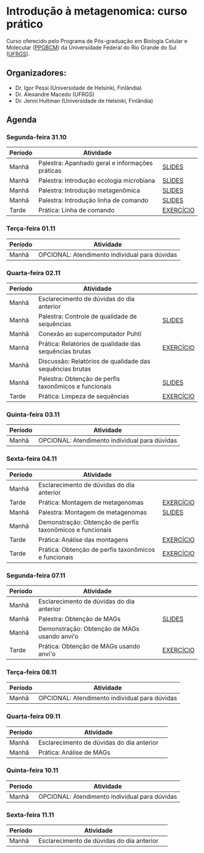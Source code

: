 # Introdução à metagenomica: curso prático

Curso oferecido pelo Programa de Pós-graduação em Biologia Celular e Molecular ([PPGBCM](https://www.ufrgs.br/ppgbcm)) da Universidade Federal do Rio Grande do Sul ([UFRGS](https://www.ufrgs.br)).  

## Organizadores:  
* Dr. Igor Pessi (Universidade de Helsinki, Finlândia)
* Dr. Alexandre Macedo (UFRGS)
* Dr. Jenni Hultman (Universidade de Helsinki, Finlândia)

## Agenda

### Segunda-feira 31.10

|Período|Atividade                                      |                                          |
|-------|-----------------------------------------------|------------------------------------------|
|Manhã  |Palestra: Apanhado geral e informações práticas|[SLIDES](apanhado-geral-info-praticas.pdf)|
|Manhã  |Palestra: Introdução ecologia microbiana       |[SLIDES](Curso-Metagenomica-Macedo-AJ.pdf)|
|Manhã  |Palestra: Introdução metagenômica              |[SLIDES](hultman_metagenomics_brazil.pdf) |
|Manhã  |Palestra: Introdução linha de comando          |[SLIDES](intro-linha-comando.pdf)         |
|Tarde  |Prática: Linha de comando                      |[EXERCÍCIO](pratica-linha-comando.md)     |

### Terça-feira 01.11

|Período|Atividade                                    |
|-------|---------------------------------------------|
|Manhã  |OPCIONAL: Atendimento individual para dúvidas|

### Quarta-feira 02.11

|Período|Atividade                                               |                                                      |
|-------|--------------------------------------------------------|------------------------------------------------------|
|Manhã  |Esclarecimento de dúvidas do dia anterior               |                                                      |
|Manhã  |Palestra: Controle de qualidade de sequências           |[SLIDES](CQ-sequencias.pdf)                           |
|Manhã  |Conexão ao supercomputador Puhti                        |                                                      |
|Manhã  |Prática: Relatórios de qualidade das sequências brutas  |[EXERCÍCIO](relatorios-qualidade-sequencias-brutas.md)|
|Manhã  |Discussão: Relatórios de qualidade das sequências brutas|                                                      |
|Manhã  |Palestra: Obtenção de perfis taxonômicos e funcionais   |[SLIDES](perfis-taxonomicos-funcionais.pdf)           |
|Tarde  |Prática: Limpeza de sequências                          |[EXERCÍCIO](limpeza-sequencias.md)                    |

### Quinta-feira 03.11

|Período|Atividade                                    |
|-------|---------------------------------------------|
|Manhã  |OPCIONAL: Atendimento individual para dúvidas|

### Sexta-feira 04.11

|Período|Atividade                                                |                                             |
|-------|---------------------------------------------------------|---------------------------------------------|
|Manhã  |Esclarecimento de dúvidas do dia anterior                |                                             |
|Tarde  |Prática: Montagem de metagenomas                         |[EXERCÍCIO](montagem-metagenomas.md)         |
|Manhã  |Palestra: Montagem de metagenomas                        |[SLIDES](montagem-metagenomas.pdf)           |
|Manhã  |Demonstração: Obtenção de perfis taxonômicos e funcionais|
|Tarde  |Prática: Análise das montagens                           |[EXERCÍCIO](analise-montagens.md)            |
|Tarde  |Prática: Obtenção de perfis taxonômicos e funcionais     |[EXERCÍCIO](perfis-taxonomicos-funcionais.md)|

### Segunda-feira 07.11

|Período|Atividade                                   |                                                           |
|-------|--------------------------------------------|-----------------------------------------------------------|
|Manhã  |Esclarecimento de dúvidas do dia anterior   |                                                           |
|Manhã  |Palestra: Obtenção de MAGs                  |[SLIDES](obtencao-MAGs.pdf)                                |
|Manhã  |Demonstração: Obtenção de MAGs usando anvi'o|                                                           |
|Tarde  |Prática: Obtenção de MAGs usando anvi'o     |[EXERCÍCIO](obtencao-MAGs-anvio.md)                        |

### Terça-feira 08.11

|Período|Atividade                                    |
|-------|---------------------------------------------|
|Manhã  |OPCIONAL: Atendimento individual para dúvidas|

### Quarta-feira 09.11

|Período|Atividade                                |                                                           |
|-------|-----------------------------------------|-----------------------------------------------------------|
|Manhã  |Esclarecimento de dúvidas do dia anterior|                                                           |
|Manhã  |Prática: Análise de MAGs                 |                                                           |

### Quinta-feira 10.11

|Período|Atividade                                    |
|-------|---------------------------------------------|
|Manhã  |OPCIONAL: Atendimento individual para dúvidas|

### Sexta-feira 11.11

|Período|Atividade                                |                                                           |
|-------|-----------------------------------------|-----------------------------------------------------------|
|Manhã  |Esclarecimento de dúvidas do dia anterior|                                                           |
